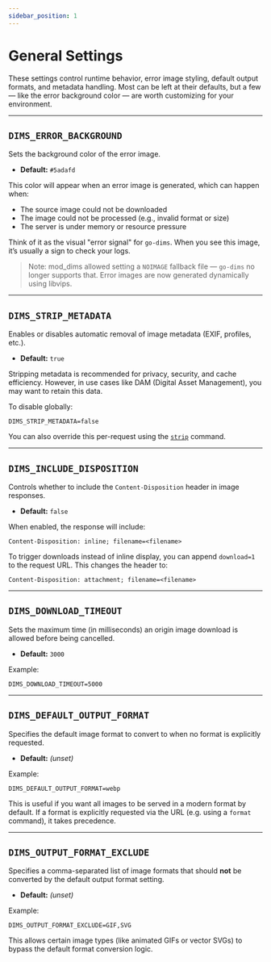 ```yaml
---
sidebar_position: 1
---
```


# General Settings

These settings control runtime behavior, error image styling, default output formats, and metadata handling. Most can be left at their defaults, but a few — like the error background color — are worth customizing for your environment.

---

## `DIMS_ERROR_BACKGROUND`

Sets the background color of the error image.

- **Default:** `#5adafd`

This color will appear when an error image is generated, which can happen when:
- The source image could not be downloaded
- The image could not be processed (e.g., invalid format or size)
- The server is under memory or resource pressure

Think of it as the visual "error signal" for `go-dims`. When you see this image, it’s usually a sign to check your logs.

> Note: mod_dims allowed setting a `NOIMAGE` fallback file — `go-dims` no longer supports that. Error images are now generated dynamically using libvips.

---

## `DIMS_STRIP_METADATA`

Enables or disables automatic removal of image metadata (EXIF, profiles, etc.).

- **Default:** `true`

Stripping metadata is recommended for privacy, security, and cache efficiency. However, in use cases like DAM (Digital Asset Management), you may want to retain this data.

To disable globally:

```
DIMS_STRIP_METADATA=false
```

You can also override this per-request using the [`strip`](../operations/strip.md) command.

---

## `DIMS_INCLUDE_DISPOSITION`

Controls whether to include the `Content-Disposition` header in image responses.

- **Default:** `false`

When enabled, the response will include:

```
Content-Disposition: inline; filename=<filename>
```

To trigger downloads instead of inline display, you can append `download=1` to the request URL. This changes the header to:

```
Content-Disposition: attachment; filename=<filename>
```

---

## `DIMS_DOWNLOAD_TIMEOUT`

Sets the maximum time (in milliseconds) an origin image download is allowed before being cancelled.

- **Default:** `3000`

Example:
```
DIMS_DOWNLOAD_TIMEOUT=5000
```

---

## `DIMS_DEFAULT_OUTPUT_FORMAT`

Specifies the default image format to convert to when no format is explicitly requested.

- **Default:** *(unset)*

Example:
```
DIMS_DEFAULT_OUTPUT_FORMAT=webp
```

This is useful if you want all images to be served in a modern format by default. If a format is explicitly requested via the URL (e.g. using a `format` command), it takes precedence.

---

## `DIMS_OUTPUT_FORMAT_EXCLUDE`

Specifies a comma-separated list of image formats that should **not** be converted by the default output format setting.

- **Default:** *(unset)*

Example:
```
DIMS_OUTPUT_FORMAT_EXCLUDE=GIF,SVG
```

This allows certain image types (like animated GIFs or vector SVGs) to bypass the default format conversion logic.